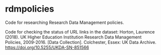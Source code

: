 # rdmpolicies
Code for researching Research Data Management policies.

Code for checking the status of URL links in the dataset:
Horton, Laurence (2018). UK Higher Education Institution Research Data Management Policies, 2009-2016. [Data Collection]. Colchester, Essex: UK Data Archive. https://doi.org/10.5255/UKDA-SN-851566
